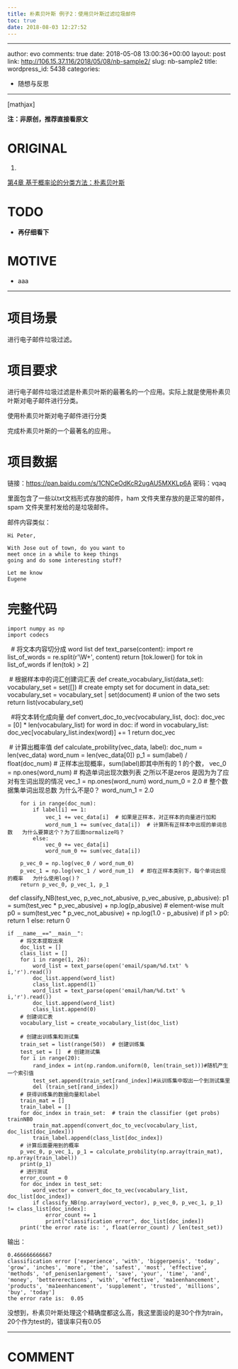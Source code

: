 ```yaml
---
title: 朴素贝叶斯 例子2：使用贝叶斯过滤垃圾邮件
toc: true
date: 2018-08-03 12:27:52
---
```

---
author: evo
comments: true
date: 2018-05-08 13:00:36+00:00
layout: post
link: http://106.15.37.116/2018/05/08/nb-sample2/
slug: nb-sample2
title:
wordpress_id: 5438
categories:
- 随想与反思
---

<!-- more -->

[mathjax]

**注：非原创，推荐直接看原文**


# ORIGINAL






  1.


[第4章 基于概率论的分类方法：朴素贝叶斯](http://ml.apachecn.org/mlia/naive-bayes/)







# TODO






  * **再仔细看下**




# MOTIVE






  * aaa





* * *





# 项目场景


进行电子邮件垃圾过滤。


# 项目要求


进行电子邮件垃圾过滤是朴素贝叶斯的最著名的一个应用。实际上就是使用朴素贝叶斯对电子邮件进行分类。

使用朴素贝叶斯对电子邮件进行分类

完成朴素贝叶斯的一个最著名的应用:。


# 项目数据


链接：https://pan.baidu.com/s/1CNCeOdKcR2ugAU5MXKLp6A 密码：vqaq

里面包含了一些以txt文档形式存放的邮件，ham 文件夹里存放的是正常的邮件，spam 文件夹里村发给的是垃圾邮件。

邮件内容类似：


    Hi Peter,

    With Jose out of town, do you want to
    meet once in a while to keep things
    going and do some interesting stuff?

    Let me know
    Eugene





# 完整代码




    import numpy as np
    import codecs


​
​
    # 将文本内容切分成 word list
    def text_parse(content):
        import re
        list_of_words = re.split(r'\W+', content)
        return [tok.lower() for tok in list_of_words if len(tok) > 2]


​
    # 根据样本中的词汇创建词汇表
    def create_vocabulary_list(data_set):
        vocabulary_set = set([])  # create empty set
        for document in data_set:
            vocabulary_set = vocabulary_set | set(document)  # union of the two sets
        return list(vocabulary_set)


​
​
    #将文本转化成向量
    def convert_doc_to_vec(vocabulary_list, doc):
        doc_vec = [0] * len(vocabulary_list)
        for word in doc:
            if word in vocabulary_list:
                doc_vec[vocabulary_list.index(word)] += 1
        return doc_vec


​
    # 计算出概率值
    def calculate_probility(vec_data, label):
        doc_num = len(vec_data)
        word_num = len(vec_data[0])
        p_1 = sum(label) / float(doc_num)  # 正样本出现概率，sum(label)即其中所有的 1 的个数，
        vec_0 = np.ones(word_num)  # 构造单词出现次数列表 之所以不是zeros 是因为为了应对有生词出现的情况
        vec_1 = np.ones(word_num)
        word_num_0 = 2.0  # 整个数据集单词出现总数   为什么不是0？
        word_num_1 = 2.0

        for i in range(doc_num):
            if label[i] == 1:
                vec_1 += vec_data[i]  # 如果是正样本，对正样本的向量进行加和
                word_num_1 += sum(vec_data[i])  # 计算所有正样本中出现的单词总数   为什么要算这个？为了后面normalize吗？
            else:
                vec_0 += vec_data[i]
                word_num_0 += sum(vec_data[i])

        p_vec_0 = np.log(vec_0 / word_num_0)
        p_vec_1 = np.log(vec_1 / word_num_1)  # 即在正样本类别下，每个单词出现的概率   为什么使用log()？
        return p_vec_0, p_vec_1, p_1


​
    def classify_NB(test_vec, p_vec_not_abusive, p_vec_abusive, p_abusive):
        p1 = sum(test_vec * p_vec_abusive) + np.log(p_abusive)  # element-wise mult
        p0 = sum(test_vec * p_vec_not_abusive) + np.log(1.0 - p_abusive)
        if p1 > p0:
            return 1
        else:
            return 0

    if __name__=="__main__":
        # 将文本提取出来
        doc_list = []
        class_list = []
        for i in range(1, 26):
            word_list = text_parse(open('email/spam/%d.txt' % i,'r').read())
            doc_list.append(word_list)
            class_list.append(1)
            word_list = text_parse(open('email/ham/%d.txt' % i,'r').read())
            doc_list.append(word_list)
            class_list.append(0)
        # 创建词汇表
        vocabulary_list = create_vocabulary_list(doc_list)

        # 创建出训练集和测试集
        train_set = list(range(50))  # 创建训练集
        test_set = []  # 创建测试集
        for i in range(20):
            rand_index = int(np.random.uniform(0, len(train_set)))#随机产生一个索引值
            test_set.append(train_set[rand_index])#从训练集中取出一个到测试集里
            del (train_set[rand_index])
        # 获得训练集的数据向量和label
        train_mat = []
        train_label = []
        for doc_index in train_set:  # train the classifier (get probs) trainNB0
            train_mat.append(convert_doc_to_vec(vocabulary_list, doc_list[doc_index]))
            train_label.append(class_list[doc_index])
        # 计算后面要用到的概率
        p_vec_0, p_vec_1, p_1 = calculate_probility(np.array(train_mat), np.array(train_label))
        print(p_1)
        # 进行测试
        error_count = 0
        for doc_index in test_set:
            word_vector = convert_doc_to_vec(vocabulary_list, doc_list[doc_index])
            if classify_NB(np.array(word_vector), p_vec_0, p_vec_1, p_1) != class_list[doc_index]:
                error_count += 1
                print("classification error", doc_list[doc_index])
        print('the error rate is: ', float(error_count) / len(test_set))


输出：


    0.466666666667
    classification error ['experience', 'with', 'biggerpenis', 'today', 'grow', 'inches', 'more', 'the', 'safest', 'most', 'effective', 'methods', 'of_penisen1argement', 'save', 'your', 'time', 'and', 'money', 'bettererections', 'with', 'effective', 'ma1eenhancement', 'products', 'ma1eenhancement', 'supplement', 'trusted', 'millions', 'buy', 'today']
    the error rate is:  0.05


没想到，朴素贝叶斯处理这个精确度都这么高，我这里面设的是30个作为train，20个作为test的，错误率只有0.05











* * *





# COMMENT
